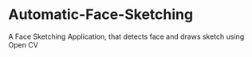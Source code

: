# Automatic-Face-Sketching
A Face Sketching Application, that detects face and draws sketch using Open CV
